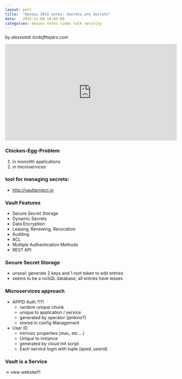```yaml
---
layout: post
title:  "Devoxx 2015 notes: Secrets are Secrets"
date:   2015-11-09 18:05:00
categories: devoxx notes video talk security
---
```


*by alexsotob lordofthejars.com*

<iframe width="560" height="315" src="https://www.youtube.com/embed/Iaus2NDOhnU?list=PLRsbF2sD7JVrnrqNopuT9GnkOSbFKtRvb" frameborder="0" allowfullscreen></iframe>


### Chicken-Egg-Problem
1. in monolith applications
2. in microservices

### tool for managing secrets:
  * http://vaultproject.io 

### Vault Features
  * Secure Secret Storage
  * Dynamic Secrets
  * Data Encryption
  * Leasing, Renewing, Revocation
  * Auditing
  * ACL
  * Multiple Authentication Methods
  * REST API

### Secure Secret Storage
  * unseal: generate 2 keys and 1 root token to edit entries
  * seems to be a noSQL database, all entries have leases

### Microservices approach
  * APPID Auth ?!?!
    * random unique chunk
    * unique to application / service
    * generated by operator (jenkins?)
    * stored in config Management
  * User ID
    * intrinsic properties (mac, etc….)
    * Unique to instance
    * generated by cloud init script
    * Each service login with tuple (aped, userid)

### Vault is a Service

-> view website!!!